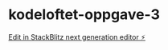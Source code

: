 # kodeloftet-oppgave-3

[Edit in StackBlitz next generation editor ⚡️](https://stackblitz.com/~/github.com/Aquaday/kodeloftet-oppgave-3)